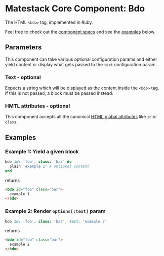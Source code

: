 # Matestack Core Component: Bdo

The HTML `<bdo>` tag, implemented in Ruby.

Feel free to check out the [component specs](/spec/usage/components/bdo_spec.rb) and see the [examples](#examples) below.

## Parameters
This component can take various optional configuration params and either yield content or display what gets passed to the `text` configuration param.

### Text - optional
Expects a string which will be displayed as the content inside the `<bdo>` tag. If this is not passed, a block must be passed instead.

### HMTL attributes - optional
This component accepts all the canonical [HTML global attributes](https://www.w3schools.com/tags/ref_standardattributes.asp) like `id` or `class`.

## Examples

### Example 1: Yield a given block

```ruby
bdo id: 'foo', class: 'bar' do
  plain 'example 1' # optional content
end
```

returns

```html
<bdo id="foo" class="bar">
  example 1
</bdo>
```

### Example 2: Render `options[:text]` param

```ruby
bdo id: 'foo', class: 'bar', text: 'example 2'
```

returns

```html
<bdo id="foo" class="bar">
  example 2
</bdo>
```
